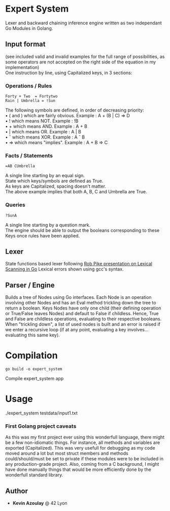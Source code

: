 # Expert System
Lexer and backward chaining inference engine written as two independant Go Modules in Golang.

## Input format
(see included valid and invalid examples for the full range of possibilities, as some operators are not accepted on the right side of the equation in my implementation)  
One instruction by line, using Capitalized keys, in 3 sections:
### Operations / Rules
	Forty + Two  = Fortytwo
	Rain | Umbrella = !Sun
The following symbols are defined, in order of decreasing priority:  
• ( and ) which are fairly obvious. Example : A + (B | C) => D  
• ! which means NOT. Example : !B  
• + which means AND. Example : A + B  
• | which means OR. Example : A | B  
• ˆ which means XOR. Example : A ˆ B  
• => which means "implies". Example : A + B => C
### Facts / Statements
	=AB CUmbrella
A single line starting by an equal sign.  
State which keys/symbols are defined as True.  
As keys are Capitalized, spacing doesn't matter.  
The above example implies that both A, B, C and Umbrella are True.  
### Queries
	?SunA
A single line starting by a question mark.  
The engine should be able to output the booleans corresponding to these Keys once rules have been applied.

## Lexer
State functions based lexer following [Rob Pike presentation on Lexical Scanning in Go](https://www.youtube.com/watch?v=HxaD_trXwRE)
Lexical errors shown using gcc's syntax.

## Parser / Engine
Builds a tree of Nodes using Go interfaces.
Each Node is an operation involving other Nodes and has an Eval method trickling down the tree to return a boolean.
Keys Nodes have only one child (their defining operation or True/False leaves Nodes) and default to False if childless.
Hence, True and False are childless operations, evaluating to their respective booleans.
When "trickling down", a list of used nodes is built and an error is raised if we enter a recursive loop (if at any point, evaluating a key involves... evaluating this same key).

# Compilation

	go build -o expert_system
Compile expert_system app

# Usage

./expert_system testdata/input1.txt

### First Golang project caveats
As this was my first project ever using this wonderfull language, there might be a few non-idiomatic things.
For instance, all methods and variables are exported (Capitalized). This was very usefull for debugging as my code moved around a lot but most struct members and methods could/should/must be set to private if these modules were to be included in any production-grade project.
Also, coming from a C background, I might have done manually things that would be more efficiently done by the wonderfull standard library.

## Author
* **Kevin Azoulay** @ 42 Lyon
